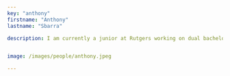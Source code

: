 ```yaml
---
key: "anthony"
firstname: "Anthony"
lastname: "Sbarra"

description: I am currently a junior at Rutgers working on dual bachelor’s degrees in Chemistry and Philosophy. I am a transfer student from Rowan College at Burlington County with an associates in liberal arts & sciences and studied many areas of knowledge. I have always had interest in mathematics and problem solving and love many areas of STEM and want to continue to develop skills in these areas throughout life. I also would like to continue on to graduate schools for science and engineering to learn even more on the systems that control how the world functions and research its properties. After education itself I would like to use these skills to work with research and development throughout my life. The main drive to do this is in hopes of researching answering questions that we do not now know, and to also develop things that will help the planet and society for generations to come.


image: /images/people/anthony.jpeg

---
```

